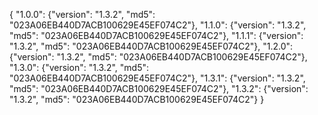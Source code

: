 {
  "1.0.0": {"version": "1.3.2", "md5": "023A06EB440D7ACB100629E45EF074C2"},
  "1.1.0": {"version": "1.3.2", "md5": "023A06EB440D7ACB100629E45EF074C2"},
  "1.1.1": {"version": "1.3.2", "md5": "023A06EB440D7ACB100629E45EF074C2"},
  "1.2.0": {"version": "1.3.2", "md5": "023A06EB440D7ACB100629E45EF074C2"},
  "1.3.0": {"version": "1.3.2", "md5": "023A06EB440D7ACB100629E45EF074C2"},
  "1.3.1": {"version": "1.3.2", "md5": "023A06EB440D7ACB100629E45EF074C2"},
  "1.3.2": {"version": "1.3.2", "md5": "023A06EB440D7ACB100629E45EF074C2"}
}
